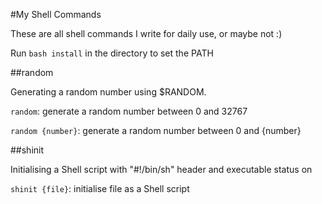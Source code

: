 #My Shell Commands

These are all shell commands I write for daily use, or maybe not :)

Run `bash install` in the directory to set the PATH

##random

Generating a random number using $RANDOM.

`random`: generate a random number between 0 and 32767

`random {number}`: generate a random number between 0 and {number}

##shinit

Initialising a Shell script with "#!/bin/sh" header and executable status on

`shinit {file}`: initialise file as a Shell script
